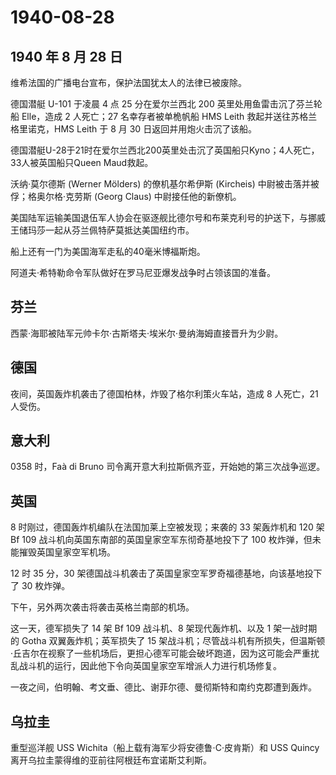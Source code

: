 # 1940-08-28

## 1940 年 8 月 28 日

维希法国的广播电台宣布，保护法国犹太人的法律已被废除。

德国潜艇 U-101 于凌晨 4 点 25 分在爱尔兰西北 200
英里处用鱼雷击沉了芬兰轮船 Elle，造成 2 人死亡；27 名幸存者被单桅帆船
HMS Leith 救起并送往苏格兰格里诺克，HMS Leith 于 8 月 30
日返回并用炮火击沉了该船。

德国潜艇U-28于21时在爱尔兰西北200英里处击沉了英国船只Kyno；4人死亡，33人被英国船只Queen
Maud救起。

沃纳·莫尔德斯 (Werner Mölders) 的僚机基尔希伊斯 (Kircheis)
中尉被击落并被俘；格奥尔格·克劳斯 (Georg Claus) 中尉接任他的新僚机。

美国陆军运输美国退伍军人协会在驱逐舰比德尔号和布莱克利号的护送下，与挪威王储玛莎一起从芬兰佩特萨莫抵达美国纽约市。

船上还有一门为美国海军走私的40毫米博福斯炮。

阿道夫·希特勒命令军队做好在罗马尼亚爆发战争时占领该国的准备。

## 芬兰

西蒙·海耶被陆军元帅卡尔·古斯塔夫·埃米尔·曼纳海姆直接晋升为少尉。

## 德国

夜间，英国轰炸机袭击了德国柏林，炸毁了格尔利策火车站，造成 8 人死亡，21
人受伤。

## 意大利

0358 时，Faà di Bruno 司令离开意大利拉斯佩齐亚，开始她的第三次战争巡逻。

## 英国

8 时刚过，德国轰炸机编队在法国加莱上空被发现；来袭的 33 架轰炸机和 120
架 Bf 109 战斗机向英国东南部的英国皇家空军东彻奇基地投下了 100
枚炸弹，但未能摧毁英国皇家空军机场。

12 时 35 分，30
架德国战斗机袭击了英国皇家空军罗奇福德基地，向该基地投下了 30 枚炸弹。

下午，另外两次袭击将袭击英格兰南部的机场。

这一天，德军损失了 14 架 Bf 109 战斗机、8 架现代轰炸机、以及 1
架一战时期的 Gotha 双翼轰炸机；英军损失了 15
架战斗机；尽管战斗机有所损失，但温斯顿·丘吉尔在视察了一些机场后，更担心德军可能会破坏跑道，因为这可能会严重扰乱战斗机的运行，因此他下令向英国皇家空军增派人力进行机场修复。

一夜之间，伯明翰、考文垂、德比、谢菲尔德、曼彻斯特和南约克郡遭到轰炸。

## 乌拉圭

重型巡洋舰 USS Wichita（船上载有海军少将安德鲁·C·皮肯斯）和 USS Quincy
离开乌拉圭蒙得维的亚前往阿根廷布宜诺斯艾利斯。

